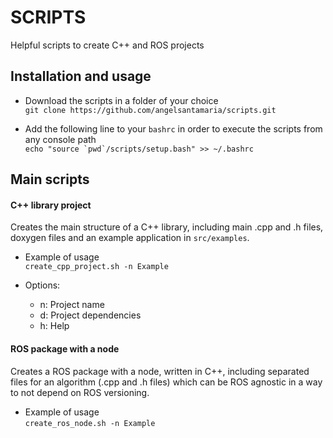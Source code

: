 # SCRIPTS

Helpful scripts to create C++ and ROS projects

## Installation and usage

  * Download the scripts in a folder of your choice  
  `git clone https://github.com/angelsantamaria/scripts.git`  

  * Add the following line to your `bashrc` in order to execute the scripts from any console path  
  ``echo "source `pwd`/scripts/setup.bash" >> ~/.bashrc``

## Main scripts

#### C++ library project

Creates the main structure of a C++ library, including main .cpp and .h files, doxygen files and an example application in `src/examples`.

  * Example of usage  
  `create_cpp_project.sh -n Example` 

  * Options:
    - n: Project name
    - d: Project dependencies
    - h: Help

#### ROS package with a node 

Creates a ROS package with a node, written in C++, including separated files for an algorithm (.cpp and .h files) which can be ROS agnostic in a way to not depend on ROS versioning.

  * Example of usage  
  `create_ros_node.sh -n Example` 


